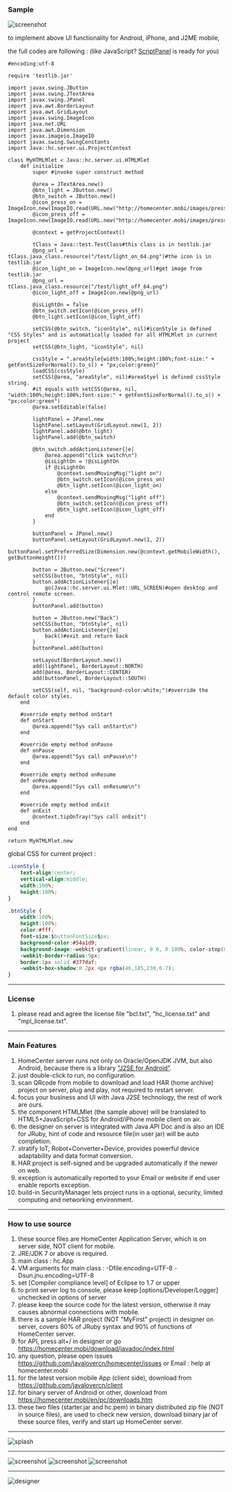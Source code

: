 ### Sample
![screenshot](https://homecenter.mobi/images/sc_mlet.png)

to implement above UI functionality for Android, iPhone, and J2ME mobile,

the full codes are following : (like JavaScript? [ScriptPanel](http://homecenter.mobi/download/javadoc/hc/server/ui/ScriptPanel.html) is ready for you)
```JRuby
#encoding:utf-8

require 'testlib.jar'

import javax.swing.JButton
import javax.swing.JTextArea
import javax.swing.JPanel
import java.awt.BorderLayout
import java.awt.GridLayout
import javax.swing.ImageIcon
import java.net.URL
import java.awt.Dimension
import javax.imageio.ImageIO
import javax.swing.SwingConstants
import Java::hc.server.ui.ProjectContext

class MyHTMLMlet < Java::hc.server.ui.HTMLMlet
	def initialize
		super #invoke super construct method
		
		@area = JTextArea.new()
		@btn_light = JButton.new()
		@btn_switch = JButton.new()
		@icon_press_on = ImageIcon.new(ImageIO.read(URL.new("http://homecenter.mobi/images/press_on_64.png")))
		@icon_press_off = ImageIcon.new(ImageIO.read(URL.new("http://homecenter.mobi/images/press_off_64.png")))
		
		@context = getProjectContext()
				
		tClass = Java::test.TestClass#this class is in testlib.jar
		@png_url = tClass.java_class.resource("/test/light_on_64.png")#the icon is in testlib.jar
		@icon_light_on = ImageIcon.new(@png_url)#get image from testlib.jar
		@png_url = tClass.java_class.resource("/test/light_off_64.png")
		@icon_light_off = ImageIcon.new(@png_url)
		
		@isLightOn = false
		@btn_switch.setIcon(@icon_press_off)
		@btn_light.setIcon(@icon_light_off)
		
		setCSS(@btn_switch, "iconStyle", nil)#iconStyle is defined "CSS Styles" and is automatically loaded for all HTMLMlet in current project
		setCSS(@btn_light, "iconStyle", nil)
		
		cssStyle = ".areaStyle{width:100%;height:100%;font-size:" + getFontSizeForNormal().to_s() + "px;color:green}"
		loadCSS(cssStyle)
		setCSS(@area, "areaStyle", nil)#areaStyel is defined cssStyle string.
		#it equals with setCSS(@area, nil, "width:100%;height:100%;font-size:" + getFontSizeForNormal().to_s() + "px;color:green")
		@area.setEditable(false)
		
		lightPanel = JPanel.new
		lightPanel.setLayout(GridLayout.new(1, 2))
		lightPanel.add(@btn_light)
		lightPanel.add(@btn_switch)
				
		@btn_switch.addActionListener{|e|
			@area.append("click switch\n")
			@isLightOn = !@isLightOn
			if @isLightOn
				@context.sendMovingMsg("light on")
				@btn_switch.setIcon(@icon_press_on)
				@btn_light.setIcon(@icon_light_on)
			else
				@context.sendMovingMsg("light off")
				@btn_switch.setIcon(@icon_press_off)
				@btn_light.setIcon(@icon_light_off)
			end
		}
			
		buttonPanel = JPanel.new()
		buttonPanel.setLayout(GridLayout.new(1, 2))
		buttonPanel.setPreferredSize(Dimension.new(@context.getMobileWidth(), getButtonHeight()))

		button = JButton.new("Screen")
		setCSS(button, "btnStyle", nil)
		button.addActionListener{|e|
			go(Java::hc.server.ui.Mlet::URL_SCREEN)#open desktop and control remote screen.
		}
		buttonPanel.add(button)

		button = JButton.new("Back")
		setCSS(button, "btnStyle", nil)
		button.addActionListener{|e|
			back()#exit and return back
		}
		buttonPanel.add(button)

		setLayout(BorderLayout.new())
		add(lightPanel, BorderLayout::NORTH)
		add(@area, BorderLayout::CENTER)
		add(buttonPanel, BorderLayout::SOUTH)
		
		setCSS(self, nil, "background-color:white;")#override the default color styles.
	end

	#override empty method onStart
	def onStart
		@area.append("Sys call onStart\n")
	end

	#override empty method onPause
	def onPause
		@area.append("Sys call onPause\n")
	end

	#override empty method onResume
	def onResume
		@area.append("Sys call onResume\n")
	end

	#override empty method onExit
	def onExit
		@context.tipOnTray("Sys call onExit")
	end
end

return MyHTMLMlet.new
```
global CSS for current project :
```css
.iconStyle {
	text-align:center;
	vertical-align:middle;
	width:100%;
	height:100%;
}

.btnStyle {
	width:100%;
	height:100%;
	color:#fff;
	font-size:$buttonFontSize$px;
	background-color:#54a1d9;
	background-image:-webkit-gradient(linear, 0 0, 0 100%, color-stop(0, #8fc2e8), color-stop(0.5, #54a1d9), color-stop(0.5, #126aa9), color-stop(1, #2ddef2));
	-webkit-border-radius:9px;
	border:1px solid #377daf;
	-webkit-box-shadow:0 2px 4px rgba(46,185,230,0.7);
}
```
***
### License
1. please read and agree the license file "bcl.txt", "hc_license.txt" and "mpl_license.txt".

***
### Main Features

1. HomeCenter server runs not only on Oracle/OpenJDK JVM, but also Android, because there is a library ["J2SE for Android"](https://github.com/javalovercn/j2se_for_android).
2. just double-click to run, no configuration.
3. scan QRcode from mobile to download and load HAR (home archive) project on server, plug and play, not required to restart server.
4. focus your business and UI with Java J2SE technology, the rest of work are ours.
5. the component HTMLMlet (the sample above) will be translated to HTML5+JavaScript+CSS for Android/iPhone mobile client on air.
6. the designer on server is integrated with Java API Doc and is also an IDE for JRuby, hint of code and resource file(in user jar) will be auto completion.
7. stratify IoT, Robot+Converter+Device, provides powerful device adaptability and data format conversion.
8. HAR project is self-signed and be upgraded automatically if the newer on web.
9. exception is automatically reported to your Email or website if end user enable reports exception.
10. build-in SecurityManager lets project runs in a optional, security, limited computing and networking environment.

***
### How to use source

1. these source files are HomeCenter Application Server, which is on server side, NOT client for mobile.
2. JRE/JDK 7 or above is required.
3. main class : hc.App
4. VM arguments for main class : -Dfile.encoding=UTF-8 -Dsun.jnu.encoding=UTF-8
5. set [Compiler compliance level] of Eclipse to 1.7 or upper
6. to print server log to console, please keep [options/Developer/Logger] unchecked in options of server
7. please keep the source code for the latest version, otherwise it may causes abnormal connections with mobile.
8. there is a sample HAR project (NOT "MyFirst" project) in designer on server, covers 80% of JRuby syntax and 90% of functions of HomeCenter server.
9. for API, press alt+/ in designer or go https://homecenter.mobi/download/javadoc/index.html
10. any question, please open issues https://github.com/javalovercn/homecenter/issues or Email : help at homecenter.mobi
11. for the latest version mobile App (client side), download from https://github.com/javalovercn/client
12. for binary server of Android or other, download from https://homecenter.mobi/en/pc/downloads.htm
13. these two files (starter.jar and hc.pem) in binary distributed zip file (NOT in source files), are used to check new version, download binary jar of these source files, verify and start up HomeCenter server.

***

![splash](https://homecenter.mobi/images/splash_n_txt.png)

***

![screenshot](https://homecenter.mobi/images/sc6.png)
![screenshot](https://homecenter.mobi/images/sc8.png)
![screenshot](https://homecenter.mobi/images/sc7.png)

***

![designer](https://homecenter.mobi/images/usage/pc_designer.png)